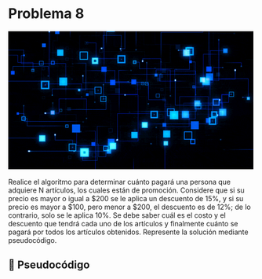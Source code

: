 # Problema 8
![problema1](../Imagenes/hardware.gif)

Realice el algoritmo para determinar cuánto pagará una persona que adquiere N artículos, los cuales están de promoción. Considere que si su precio es mayor o igual a $200 se le aplica un descuento de 15%, y si su precio es mayor a $100, pero menor a $200, el descuento es de
12%; de lo contrario, solo se le aplica 10%. Se debe saber cuál es el costo y el descuento que tendrá cada uno de los artículos y finalmente cuánto se pagará por todos los artículos obtenidos. Represente la solución mediante pseudocódigo.

## 📝 Pseudocódigo
```
